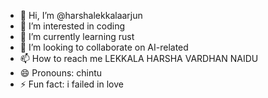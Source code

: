 - 👋 Hi, I’m @harshalekkalaarjun
- 👀 I’m interested in coding 
- 🌱 I’m currently learning rust
- 💞️ I’m looking to collaborate on AI-related 
- 📫 How to reach me LEKKALA HARSHA VARDHAN NAIDU
- 😄 Pronouns: chintu
- ⚡ Fun fact: i failed in love 

<!---
harshalekkalaarjun/harshalekkalaarjun is a ✨ special ✨ repository because its `README.md` (this file) appears on your GitHub profile.
You can click the Preview link to take a look at your changes.
--->
